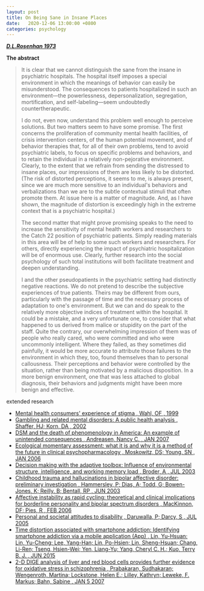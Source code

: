 ```yaml
---
layout: post
title: On Being Sane in Insane Places
date:   2020-12-06 13:00:00 +0800
categories: psychology
---
```


[***D.L.Rosenhan 1973***](!https://science.sciencemag.org/content/179/4070/250)

**The abstract**

> It is clear that we cannot distinguish the sane from the insane in psychiatric hospitals. The hospital itself imposes a special environment in which the meanings of behavior can easily be misunderstood. The consequences to patients hospitalized in such an environment—the powerlessness, depersonalization, segregation, mortification, and self-labeling—seem undoubtedly countertherapeutic.
> 
> I do not, even now, understand this problem well enough to perceive solutions. But two matters seem to have some promise. The first concerns the proliferation of community mental health facilities, of crisis intervention centers, of the human potential movement, and of behavior therapies that, for all of their own problems, tend to avoid psychiatric labels, to focus on specific problems and behaviors, and to retain the individual in a relatively non-pejorative environment. Clearly, to the extent that we refrain from sending the distressed to insane places, our impressions of them are less likely to be distorted. (The risk of distorted perceptions, it seems to me, is always present, since we are much more sensitive to an individual's behaviors and verbalizations than we are to the subtle contextual stimuli that often promote them. At issue here is a matter of magnitude. And, as I have shown, the magnitude of distortion is exceedingly high in the extreme context that is a psychiatric hospital.)
> 
> The second matter that might prove promising speaks to the need to increase the sensitivity of mental health workers and researchers to the Catch 22 position of psychiatric patients. Simply reading materials in this area will be of help to some such workers and researchers. For others, directly experiencing the impact of psychiatric hospitalization will be of enormous use. Clearly, further research into the social psychology of such total institutions will both facilitate treatment and deepen understanding.
> 
> I and the other pseudopatients in the psychiatric setting had distinctly negative reactions. We do not pretend to describe the subjective experiences of true patients. Theirs may be different from ours, particularly with the passage of time and the necessary process of adaptation to one's environment. But we can and do speak to the relatively more objective indices of treatment within the hospital. It could be a mistake, and a very unfortunate one, to consider that what happened to us derived from malice or stupidity on the part of the staff. Quite the contrary, our overwhelming impression of them was of people who really cared, who were committed and who were uncommonly intelligent. Where they failed, as they sometimes did painfully, it would be more accurate to attribute those failures to the environment in which they, too, found themselves than to personal callousness. Their perceptions and behavior were controlled by the situation, rather than being motivated by a malicious disposition. In a more benign environment, one that was less attached to global diagnosis, their behaviors and judgments might have been more benign and effective.

extended research

- [Mental health consumers' experience of stigma                                                                                           , Wahl, OF                                                                                                                                                           , 1999             ](!https://www.doi.org/10.1093/oxfordjournals.schbul.a033394      ) 
- [Gambling and related mental disorders: A public health analysis                                                                         , Shaffer, HJ; Korn, DA                                                                                                                                              , 2002             ](!https://www.doi.org/10.1146/annurev.publhealth.23.100901.140532) 
- [DSM and the death of phenomenology in America: An example of unintended consequences                                                    , Andreasen, Nancy C.                                                                                                                                                , JAN 2007         ](!https://www.doi.org/10.1093/schbul/sbl054                      ) 
- [Ecological momentary assessment: what it is and why it is a method of the future in clinical psychopharmacology                         , Moskowitz, DS; Young, SN                                                                                                                                           , JAN 2006         ](!https://www.doi.org/                                           ) 
- [Decision making with the adaptive toolbox: Influence of environmental structure, intelligence, and working memory load                  , Broder, A                                                                                                                                                          , JUL 2003         ](!https://www.doi.org/10.1037/0278-7393.29.4.611                 ) 
- [Childhood trauma and hallucinations in bipolar affective disorder: preliminary investigation                                            , Hammersley, P; Dias, A; Todd, G; Bowen-Jones, K; Reilly, B; Bentall, RP                                                                                            , JUN 2003         ](!https://www.doi.org/10.1192/bjp.182.6.543                      ) 
- [Affective instability as rapid cycling: theoretical and clinical implications for borderline personality and bipolar spectrum disorders , MacKinnon, DF; Pies, R                                                                                                                                             , FEB 2006         ](!https://www.doi.org/10.1111/j.1399-5618.2006.00283.x           ) 
- [Personal and societal attitudes to disability                                                                                           , Daruwalla, P; Darcy, S                                                                                                                                             , JUL 2005         ](!https://www.doi.org/10.1016/j.annals.2004.10.008               ) 
- [Time distortion associated with smartphone addiction: Identifying smartphone addiction via a mobile application (App)                   , Lin, Yu-Hsuan; Lin, Yu-Cheng; Lee, Yang-Han; Lin, Po-Hsien; Lin, Sheng-Hsuan; Chang, Li-Ren; Tseng, Hsien-Wei; Yen, Liang-Yu; Yang, Cheryl C. H.; Kuo, Terry B. J. , JUN 2015         ](!https://www.doi.org/10.1016/j.jpsychires.2015.04.003           ) 
- [2-D DIGE analysis of liver and red blood cells provides further evidence for oxidative stress in schizophrenia                          , Prabakaran, Sudhakaran; Wengenroth, Martina; Lockstone, Helen E.; Lilley, Kathryn; Leweke, F. Markus; Bahn, Sabine                                                 , JAN 5 2007       ](!https://www.doi.org/10.1021/pr060308a                          ) 
